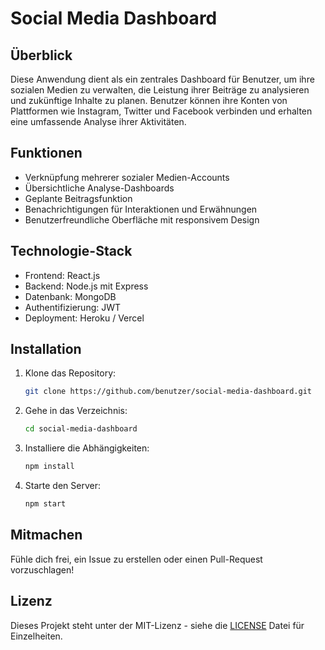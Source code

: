 # Social Media Dashboard

## Überblick
Diese Anwendung dient als ein zentrales Dashboard für Benutzer, um ihre sozialen Medien zu verwalten, die Leistung ihrer Beiträge zu analysieren und zukünftige Inhalte zu planen. Benutzer können ihre Konten von Plattformen wie Instagram, Twitter und Facebook verbinden und erhalten eine umfassende Analyse ihrer Aktivitäten.

## Funktionen
- Verknüpfung mehrerer sozialer Medien-Accounts
- Übersichtliche Analyse-Dashboards
- Geplante Beitragsfunktion
- Benachrichtigungen für Interaktionen und Erwähnungen
- Benutzerfreundliche Oberfläche mit responsivem Design

## Technologie-Stack
- Frontend: React.js
- Backend: Node.js mit Express
- Datenbank: MongoDB
- Authentifizierung: JWT
- Deployment: Heroku / Vercel

## Installation
1. Klone das Repository:
   ```bash
   git clone https://github.com/benutzer/social-media-dashboard.git
   ```
2. Gehe in das Verzeichnis:
   ```bash
   cd social-media-dashboard
   ```
3. Installiere die Abhängigkeiten:
   ```bash
   npm install
   ```
4. Starte den Server:
   ```bash
   npm start
   ```

## Mitmachen
Fühle dich frei, ein Issue zu erstellen oder einen Pull-Request vorzuschlagen!

## Lizenz
Dieses Projekt steht unter der MIT-Lizenz - siehe die [LICENSE](LICENSE) Datei für Einzelheiten.
